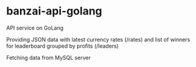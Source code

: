 # banzai-api-golang
API service on GoLang

Providing JSON data with latest currency rates (/rates)
and list of winners for leaderboard grouped by profits (/leaders)

Fetching data from MySQL server
